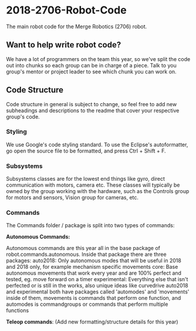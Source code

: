 # 2018-2706-Robot-Code
The main robot code for the Merge Robotics (2706) robot.

## Want to help write robot code?

We have a lot of programmers on the team this year, so we've split the code out into chunks so each group can be in charge of a piece. Talk to you group's mentor or project leader to see which chunk you can work on.

## Code Structure
Code structure in general is subject to change, so feel free to add new subheadings and descriptions to the readme that cover your respective group's code.

### Styling

We use Google's code styling standard. To use the Eclipse's autoformatter, go open the source file to be formatted, and press Ctrl + Shift + F.

### Subsystems

Subsystems classes are for the lowest end things like gyro, direct communication with motors, camera etc. These classes will typically be owned by the group working with the hardware, such as the Controls group for motors and sensors, Vision group for cameras, etc.

### Commands

The Commands folder / package is split into two types of commands:

__Autonomous Commands:__

Autonomous commands are this year all in the base package of robot.commands.autonomous.
Inside that package there are three packages:
	auto2018: Only autonomous modes that will be useful in 2018 and 2018 only, for example mechanism specific movements
	core: Base autonomous movements that work every year and are 100% perfect and tested, eg. move forward on a timer
	experimental: Everything else that isn't perfected or is still in the works, also unique ideas like curvedrive
	auto2018 and experimental both have packages called 'automodes' and 'movements' inside of them, movements is commands that perform one function, and automodes is commandgroups or commands that perform multiple functions

__Teleop commands__:
(Add new formatting/structure details for this year)
